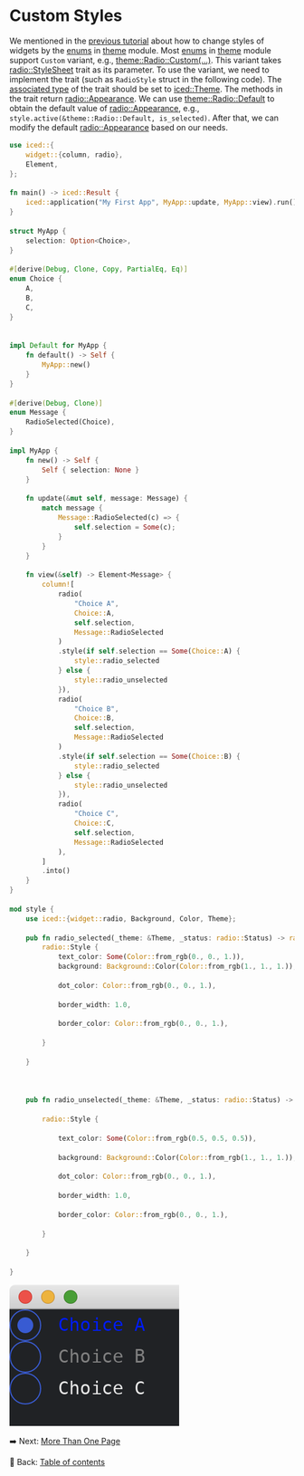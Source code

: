 # Custom Styles

We mentioned in the [previous tutorial](./changing_styles.md) about how to change styles of widgets by the [enums](https://doc.rust-lang.org/std/keyword.enum.html) in [theme](https://docs.rs/iced/0.12.1/iced/theme/index.html) module.
Most [enums](https://doc.rust-lang.org/std/keyword.enum.html) in [theme](https://docs.rs/iced/0.12.1/iced/theme/index.html) module support `Custom` variant, e.g., [theme::Radio::Custom(...)](https://docs.rs/iced/0.12.1/iced/theme/enum.Radio.html#variant.Custom).
This variant takes [radio::StyleSheet](https://docs.rs/iced/0.12.1/iced/widget/radio/trait.StyleSheet.html) trait as its parameter.
To use the variant, we need to implement the trait (such as `RadioStyle` struct in the following code).
The [associated type](https://doc.rust-lang.org/stable/book/ch19-03-advanced-traits.html#specifying-placeholder-types-in-trait-definitions-with-associated-types) of the trait should be set to [iced::Theme](https://docs.rs/iced/0.12.1/iced/enum.Theme.html).
The methods in the trait return [radio::Appearance](https://docs.rs/iced/0.12.1/iced/widget/radio/struct.Appearance.html).
We can use [theme::Radio::Default](https://docs.rs/iced/0.12.1/iced/theme/enum.Radio.html#variant.Default) to obtain the default value of [radio::Appearance](https://docs.rs/iced/0.12.1/iced/widget/radio/struct.Appearance.html), e.g., `style.active(&theme::Radio::Default, is_selected)`.
After that, we can modify the default [radio::Appearance](https://docs.rs/iced/0.12.1/iced/widget/radio/struct.Appearance.html) based on our needs.

```rust
use iced::{
    widget::{column, radio},
    Element,
};

fn main() -> iced::Result {
    iced::application("My First App", MyApp::update, MyApp::view).run()
}

struct MyApp {
    selection: Option<Choice>,
}

#[derive(Debug, Clone, Copy, PartialEq, Eq)]
enum Choice {
    A,
    B,
    C,
}


impl Default for MyApp {
    fn default() -> Self {
        MyApp::new()
    }
}

#[derive(Debug, Clone)]
enum Message {
    RadioSelected(Choice),
}

impl MyApp {
    fn new() -> Self {
        Self { selection: None }
    }
  
    fn update(&mut self, message: Message) {
        match message {
            Message::RadioSelected(c) => {
                self.selection = Some(c);
            }
        }
    }
  
    fn view(&self) -> Element<Message> {
        column![
            radio(
                "Choice A",
                Choice::A,
                self.selection,
                Message::RadioSelected
            )
            .style(if self.selection == Some(Choice::A) {
                style::radio_selected
            } else {
                style::radio_unselected
            }),
            radio(
                "Choice B",
                Choice::B,
                self.selection,
                Message::RadioSelected
            )
            .style(if self.selection == Some(Choice::B) {
                style::radio_selected
            } else {
                style::radio_unselected
            }),
            radio(
                "Choice C",
                Choice::C,
                self.selection,
                Message::RadioSelected
            ),
        ]
        .into()
    }
}

mod style {
    use iced::{widget::radio, Background, Color, Theme};
  
    pub fn radio_selected(_theme: &Theme, _status: radio::Status) -> radio::Style {
        radio::Style {
            text_color: Some(Color::from_rgb(0., 0., 1.)),
            background: Background::Color(Color::from_rgb(1., 1., 1.)),

            dot_color: Color::from_rgb(0., 0., 1.),

            border_width: 1.0,

            border_color: Color::from_rgb(0., 0., 1.),

        }

    }

  

    pub fn radio_unselected(_theme: &Theme, _status: radio::Status) -> radio::Style {

        radio::Style {

            text_color: Some(Color::from_rgb(0.5, 0.5, 0.5)),

            background: Background::Color(Color::from_rgb(1., 1., 1.)),

            dot_color: Color::from_rgb(0., 0., 1.),

            border_width: 1.0,

            border_color: Color::from_rgb(0., 0., 1.),

        }

    }

}
```

![Custom styles](./pic/custom_styles.png)

:arrow_right:  Next: [More Than One Page](./more_than_one_page.md)

:blue_book: Back: [Table of contents](./../README.md)
